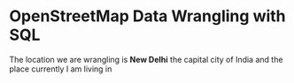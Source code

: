 # OpenStreetMap Data Wrangling with SQL

The location we are wrangling is **New Delhi** the capital city of India and the place currently I am living in  
